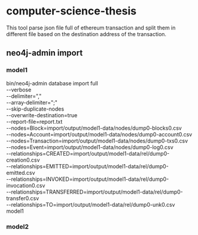 # computer-science-thesis
This tool parse json file full of ethereum transaction and split them in different file based on
the destination address of the transaction.

## neo4j-admin import

### model1 
bin/neo4j-admin database import full \
--verbose \
--delimiter="," \
--array-delimiter=";" \
--skip-duplicate-nodes \
--overwrite-destination=true \
--report-file=report.txt \
--nodes=Block=import/output/model1-data/nodes/dump0-blocks0.csv \
--nodes=Account=import/output/model1-data/nodes/dump0-account0.csv \
--nodes=Transaction=import/output/model1-data/nodes/dump0-txs0.csv \
--nodes=Event=import/output/model1-data/nodes/dump0-log0.csv \
--relationships=CREATED=import/output/model1-data/rel/dump0-creation0.csv \
--relationships=EMITTED=import/output/model1-data/rel/dump0-emitted.csv \
--relationships=INVOKED=import/output/model1-data/rel/dump0-invocation0.csv \
--relationships=TRANSFERRED=import/output/model1-data/rel/dump0-transfer0.csv \
--relationships=TO=import/output/model1-data/rel/dump0-unk0.csv \
model1

### model2

